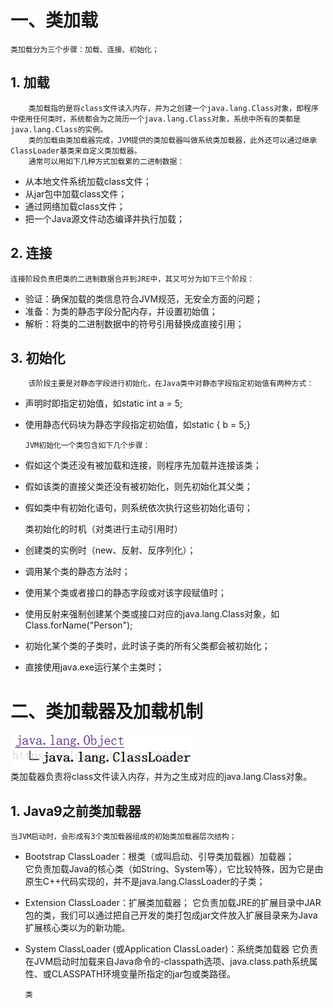 # 一、类加载
    类加载分为三个步骤：加载、连接、初始化；

## 1. 加载
        类加载指的是将class文件读入内存，并为之创建一个java.lang.Class对象，即程序中使用任何类时，系统都会为之简历一个java.lang.Class对象，系统中所有的类都是java.lang.Class的实例。
        类的加载由类加载器完成，JVM提供的类加载器叫做系统类加载器，此外还可以通过继承ClassLoader基类来自定义类加载器。
        通常可以用如下几种方式加载累的二进制数据：  
  - 从本地文件系统加载class文件；
  - 从jar包中加载class文件；
  - 通过网络加载class文件；
  - 把一个Java源文件动态编译并执行加载；

## 2. 连接
    连接阶段负责把类的二进制数据合并到JRE中，其又可分为如下三个阶段：
  - 验证：确保加载的类信息符合JVM规范，无安全方面的问题；
  - 准备：为类的静态字段分配内存，并设置初始值；
  - 解析：将类的二进制数据中的符号引用替换成直接引用；

## 3. 初始化
        该阶段主要是对静态字段进行初始化，在Java类中对静态字段指定初始值有两种方式：
  - 声明时即指定初始值，如static int a = 5;
  - 使用静态代码块为静态字段指定初始值，如static { b = 5;}

        JVM初始化一个类包含如下几个步骤：
  - 假如这个类还没有被加载和连接，则程序先加载并连接该类；
  - 假如该类的直接父类还没有被初始化，则先初始化其父类；
  - 假如类中有初始化语句，则系统依次执行这些初始化语句；

    类初始化的时机（对类进行主动引用时）
  - 创建类的实例时（new、反射、反序列化）；
  - 调用某个类的静态方法时；
  - 使用某个类或者接口的静态字段或对该字段赋值时；
  - 使用反射来强制创建某个类或接口对应的java.lang.Class对象，如Class.forName("Person");
  - 初始化某个类的子类时，此时该子类的所有父类都会被初始化；
  - 直接使用java.exe运行某个主类时；

# 二、类加载器及加载机制
![blockchain](/resource/images/类加载器.png "类加载器")  
    类加载器负责将class文件读入内存，并为之生成对应的java.lang.Class对象。
## 1. Java9之前类加载器
    当JVM启动时，会形成有3个类加载器组成的初始类加载器层次结构；
  - Bootstrap ClassLoader：根类（或叫启动、引导类加载器）加载器；  
    它负责加载Java的核心类（如String、System等），它比较特殊，因为它是由原生C++代码实现的，并不是java.lang.ClassLoader的子类；
  - Extension ClassLoader：扩展类加载器；
    它负责加载JRE的扩展目录中JAR包的类，我们可以通过把自己开发的类打包成jar文件放入扩展目录来为Java扩展核心类以为的新功能。
  - System ClassLoader (或Application ClassLoader)：系统类加载器
    它负责在JVM启动时加载来自Java命令的-classpath选项、java.class.path系统属性、或CLASSPATH环境变量所指定的jar包或类路径。

        类